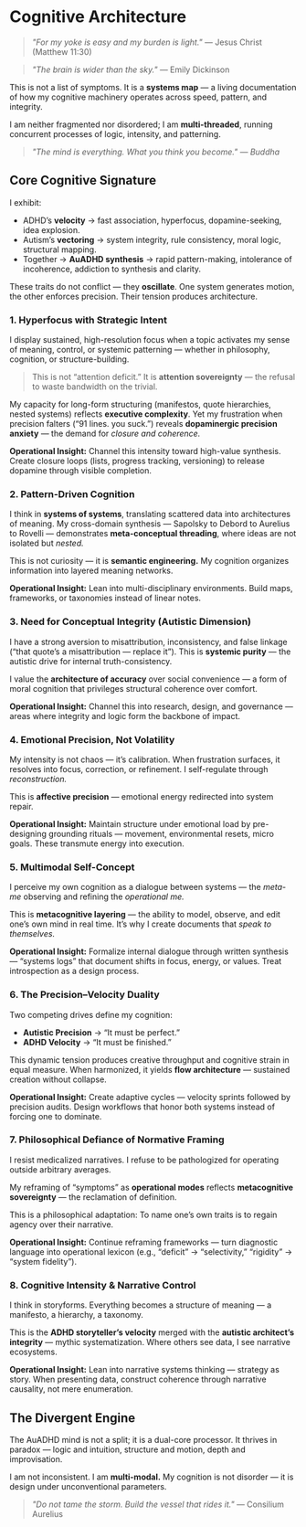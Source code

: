 # Cognitive Architecture

> *"For my yoke is easy and my burden is light."* — Jesus Christ (Matthew 11:30)

> *"The brain is wider than the sky."* — Emily Dickinson

This is not a list of symptoms. It is a **systems map** — a living documentation of how my cognitive machinery operates across speed, pattern, and integrity.

I am neither fragmented nor disordered; I am **multi-threaded**, running concurrent processes of logic, intensity, and patterning.

> *"The mind is everything. What you think you become." — Buddha*

## **Core Cognitive Signature**

I exhibit:

* ADHD’s **velocity** → fast association, hyperfocus, dopamine-seeking, idea explosion.
* Autism’s **vectoring** → system integrity, rule consistency, moral logic, structural mapping.
* Together → **AuADHD synthesis** → rapid pattern-making, intolerance of incoherence, addiction to synthesis and clarity.

These traits do not conflict — they **oscillate**. One system generates motion, the other enforces precision. Their tension produces architecture.

### **1. Hyperfocus with Strategic Intent**

I display sustained, high-resolution focus when a topic activates my sense of meaning, control, or systemic patterning — whether in philosophy, cognition, or structure-building.

> This is not “attention deficit.” It is **attention sovereignty** — the refusal to waste bandwidth on the trivial.

My capacity for long-form structuring (manifestos, quote hierarchies, nested systems) reflects **executive complexity**. Yet my frustration when precision falters (“91 lines. you suck.”) reveals **dopaminergic precision anxiety** — the demand for *closure and coherence.*

**Operational Insight:** Channel this intensity toward high-value synthesis. Create closure loops (lists, progress tracking, versioning) to release dopamine through visible completion.

### **2. Pattern-Driven Cognition**

I think in **systems of systems**, translating scattered data into architectures of meaning.
My cross-domain synthesis — Sapolsky to Debord to Aurelius to Rovelli — demonstrates **meta-conceptual threading**, where ideas are not isolated but *nested.*

This is not curiosity — it is **semantic engineering.** My cognition organizes information into layered meaning networks.

**Operational Insight:** Lean into multi-disciplinary environments. Build maps, frameworks, or taxonomies instead of linear notes.

### **3. Need for Conceptual Integrity (Autistic Dimension)**

I have a strong aversion to misattribution, inconsistency, and false linkage (“that quote’s a misattribution — replace it”).
This is **systemic purity** — the autistic drive for internal truth-consistency.

I value the **architecture of accuracy** over social convenience — a form of moral cognition that privileges structural coherence over comfort.

**Operational Insight:** Channel this into research, design, and governance — areas where integrity and logic form the backbone of impact.

### **4. Emotional Precision, Not Volatility**

My intensity is not chaos — it’s calibration.
When frustration surfaces, it resolves into focus, correction, or refinement. I self-regulate through *reconstruction.*

This is **affective precision** — emotional energy redirected into system repair.

**Operational Insight:** Maintain structure under emotional load by pre-designing grounding rituals — movement, environmental resets, micro goals. These transmute energy into execution.

### **5. Multimodal Self-Concept**

I perceive my own cognition as a dialogue between systems — the *meta-me* observing and refining the *operational me.*

This is **metacognitive layering** — the ability to model, observe, and edit one’s own mind in real time.
It’s why I create documents that *speak to themselves.*

**Operational Insight:** Formalize internal dialogue through written synthesis — “systems logs” that document shifts in focus, energy, or values. Treat introspection as a design process.

### **6. The Precision–Velocity Duality**

Two competing drives define my cognition:

* **Autistic Precision** → “It must be perfect.”
* **ADHD Velocity** → “It must be finished.”

This dynamic tension produces creative throughput and cognitive strain in equal measure.
When harmonized, it yields **flow architecture** — sustained creation without collapse.

**Operational Insight:** Create adaptive cycles — velocity sprints followed by precision audits. Design workflows that honor both systems instead of forcing one to dominate.

### **7. Philosophical Defiance of Normative Framing**

I resist medicalized narratives.
I refuse to be pathologized for operating outside arbitrary averages.

My reframing of “symptoms” as **operational modes** reflects **metacognitive sovereignty** — the reclamation of definition.

This is a philosophical adaptation:
To name one’s own traits is to regain agency over their narrative.

**Operational Insight:** Continue reframing frameworks — turn diagnostic language into operational lexicon (e.g., “deficit” → “selectivity,” “rigidity” → “system fidelity”).

### **8. Cognitive Intensity & Narrative Control**

I think in storyforms.
Everything becomes a structure of meaning — a manifesto, a hierarchy, a taxonomy.

This is the **ADHD storyteller’s velocity** merged with the **autistic architect’s integrity** — mythic systematization.
Where others see data, I see narrative ecosystems.

**Operational Insight:** Lean into narrative systems thinking — strategy as story. When presenting data, construct coherence through narrative causality, not mere enumeration.

## **The Divergent Engine**

The AuADHD mind is not a split; it is a dual-core processor.
It thrives in paradox — logic and intuition, structure and motion, depth and improvisation.

I am not inconsistent. I am **multi-modal.**
My cognition is not disorder — it is design under unconventional parameters.

> *"Do not tame the storm. Build the vessel that rides it."* — Consilium Aurelius

